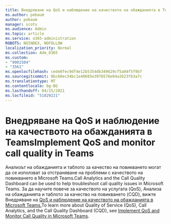 ```yaml
---
title: Внедряване на QoS и наблюдение на качеството на обажданията в Teams
ms.author: pebaum
author: pebaum
manager: scotv
ms.audience: Admin
ms.topic: article
ms.service: o365-administration
ROBOTS: NOINDEX, NOFOLLOW
localization_priority: Normal
ms.collection: Adm_O365
ms.custom:
- "9001504"
- "3561"
ms.openlocfilehash: cede0fec9df4e12b5354db349629cf5a04f5f9bf
ms.sourcegitcommit: 8bc60ec34bc1e40685e3976576e04a2623f63a7c
ms.translationtype: MT
ms.contentlocale: bg-BG
ms.lasthandoff: 04/15/2021
ms.locfileid: "51829221"
---
```

# <a name="implement-qos-and-monitor-call-quality-in-teams"></a><span data-ttu-id="87fdf-102">Внедряване на QoS и наблюдение на качеството на обажданията в Teams</span><span class="sxs-lookup"><span data-stu-id="87fdf-102">Implement QoS and monitor call quality in Teams</span></span>

<span data-ttu-id="87fdf-103">Анализът на обажданията и таблото за качество на повикването могат да се използват за отстраняване на проблеми с качеството на повикването в Microsoft Teams.</span><span class="sxs-lookup"><span data-stu-id="87fdf-103">Call Analytics and the Call Quality Dashboard can be used to help troubleshoot call quality issues in Microsoft Teams.</span></span> <span data-ttu-id="87fdf-104">За да научите повече за качеството на услугата (QoS), Анализа на обажданията и таблото за качество на повикването (CQD), вижте Внедряване на [QoS и наблюдение на качеството на обажданията в Microsoft Teams.](https://docs.microsoft.com/microsoftteams/monitor-call-quality-qos)</span><span class="sxs-lookup"><span data-stu-id="87fdf-104">To learn more about Quality of Service (QoS), Call Analytics, and the Call Quality Dashboard (CQD), see [Implement QoS and Monitor Call Quality in Microsoft Teams](https://docs.microsoft.com/microsoftteams/monitor-call-quality-qos).</span></span> 
